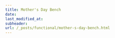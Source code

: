 ```yaml
---
title: Mother's Day Bench
date: 
last_modified_at: 
subheader: 
url: /_posts/functional/mother-s-day-bench.html
---
```



